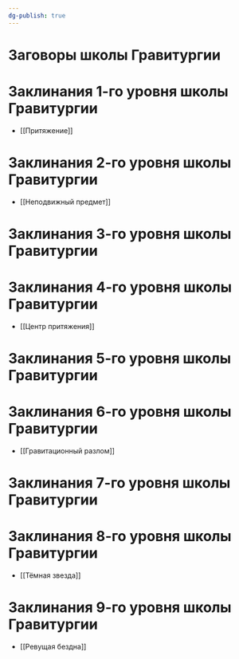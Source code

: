 ```yaml
---
dg-publish: true
---
```

# Заговоры школы Гравитургии
# Заклинания 1-го уровня школы Гравитургии
- [[Притяжение]]
# Заклинания 2-го уровня школы Гравитургии
- [[Неподвижный предмет]]
# Заклинания 3-го уровня школы Гравитургии
# Заклинания 4-го уровня школы Гравитургии
- [[Центр притяжения]]
# Заклинания 5-го уровня школы Гравитургии
# Заклинания 6-го уровня школы Гравитургии
- [[Гравитационный разлом]]
# Заклинания 7-го уровня школы Гравитургии
# Заклинания 8-го уровня школы Гравитургии
- [[Тёмная звезда]]
# Заклинания 9-го уровня школы Гравитургии
- [[Ревущая бездна]]
